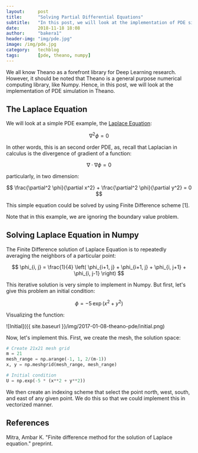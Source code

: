 ```yaml
---
layout:     post
title:      "Solving Partial Differential Equations"
subtitle:   "In this post, we will look at the implementation of PDE simulation in Theano."
date:       2018-11-18 18:08
author:     "bakera1"
header-img: "img/pde.jpg"
image: /img/pde.jpg
category:   techblog
tags:       [pde, theano, numpy]
---
```


We all know Theano as a forefront library for Deep Learning research. However, it should be noted that Theano is a general purpose numerical computing library, like Numpy. Hence, in this post, we will look at the implementation of PDE simulation in Theano.

<h2 class="section-heading">The Laplace Equation</h2>

We will look at a simple PDE example, the [Laplace Equation](https://en.wikipedia.org/wiki/Laplace's_equation):

$$ \nabla^2 \phi = 0 $$

In other words, this is an second order PDE, as, recall that Laplacian in calculus is the divergence of gradient of a function:

$$ \nabla \cdot \nabla \phi = 0 $$

particularly, in two dimension:

$$ \frac{\partial^2 \phi}{\partial x^2} + \frac{\partial^2 \phi}{\partial y^2} = 0 $$

This simple equation could be solved by using Finite Difference scheme [1].

Note that in this example, we are ignoring the boundary value problem.


<h2 class="section-heading">Solving Laplace Equation in Numpy</h2>

The Finite Difference solution of Laplace Equation is to repeatedly averaging the neighbors of a particular point:

$$ \phi_{i, j} = \frac{1}{4} \left( \phi_{i+1, j} + \phi_{i+1, j} + \phi_{i, j+1} + \phi_{i, j-1} \right) $$

This iterative solution is very simple to implement in Numpy. But first, let's give this problem an initial condition:

$$ \phi = -5 \, \exp (x^2 + y^2) $$

Visualizing the function:

![Initial]({{ site.baseurl }}/img/2017-01-08-theano-pde/initial.png)

Now, let's implement this. First, we create the mesh, the solution space:

``` python
# Create 21x21 mesh grid
m = 21
mesh_range = np.arange(-1, 1, 2/(m-1))
x, y = np.meshgrid(mesh_range, mesh_range)

# Initial condition
U = np.exp(-5 * (x**2 + y**2))
```

We then create an indexing scheme that select the point north, west, south, and east of any given point. We do this so that we could implement this in vectorized manner.


<h2 class="section-heading">References</h2>

Mitra, Ambar K. "Finite difference method for the solution of Laplace equation." preprint.